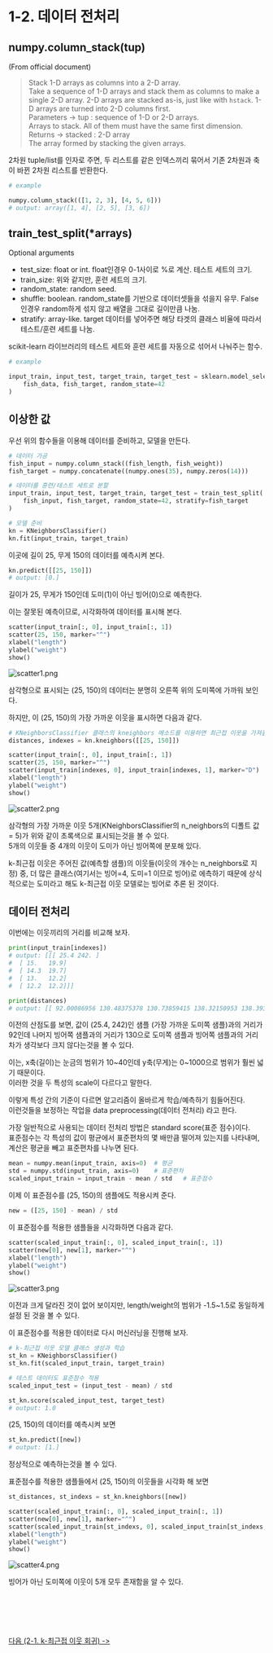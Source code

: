 # 1-2. 데이터 전처리

## numpy.column_stack(tup)
(From official document)
>    Stack 1-D arrays as columns into a 2-D array.    
    Take a sequence of 1-D arrays and stack them as columns
    to make a single 2-D array. 2-D arrays are stacked as-is,
    just like with `hstack`.  1-D arrays are turned into 2-D columns
    first.    
    Parameters -> 
    tup : sequence of 1-D or 2-D arrays.    
        Arrays to stack. All of them must have the same first dimension.    
    Returns -> 
    stacked : 2-D array    
        The array formed by stacking the given arrays.

2차원 tuple/list를 인자로 주면, 두 리스트를 같은 인덱스끼리 묶어서 기존 2차원과 축이 바뀐 2차원 리스트를 반환한다.

```python
# example

numpy.column_stack(([1, 2, 3], [4, 5, 6]))
# output: array([1, 4], [2, 5], [3, 6])
```

## train_test_split(*arrays)

Optional arguments

* test_size: float or int. float인경우 0-1사이로 %로 계산. 테스트 세트의 크기.
* train_size: 위와 같지만, 훈련 세트의 크기.
* random_state: random seed.
* shuffle: boolean. random_state를 기반으로 데이터셋들을 섞을지 유무. False인경우 random하게 섞지 않고 배열을 그대로 길이만큼 나눔.
* stratify: array-like. target 데이터를 넣어주면 해당 타겟의 클래스 비율에 따라서 테스트/훈련 세트를 나눔.

scikit-learn 라이브러리의 테스트 세트와 훈련 세트를 자동으로 섞어서 나눠주는 함수.

```python
# example

input_train, input_test, target_train, target_test = sklearn.model_selection.train_test_split(
    fish_data, fish_target, random_state=42
)
```

## 이상한 값

우선 위의 함수들을 이용해 데이터를 준비하고, 모델을 만든다.
```python
# 데이터 가공
fish_input = numpy.column_stack((fish_length, fish_weight))
fish_target = numpy.concatenate((numpy.ones(35), numpy.zeros(14)))

# 데이터를 훈련/테스트 세트로 분할
input_train, input_test, target_train, target_test = train_test_split(
    fish_input, fish_target, random_state=42, stratify=fish_target
)

# 모델 준비
kn = KNeighborsClassifier()
kn.fit(input_train, target_train)
```

이곳에 길이 25, 무게 150의 데이터를 예측시켜 본다.
```python
kn.predict([[25, 150]])
# output: [0.]
```

길이가 25, 무게가 150인데 도미(1)이 아닌 빙어(0)으로 예측한다.    

이는 잘못된 예측이므로, 시각화하여 데이터를 표시해 본다.

```python
scatter(input_train[:, 0], input_train[:, 1])
scatter(25, 150, marker="^")
xlabel("length")
ylabel("weight")
show()
```

![scatter1.png](https://raw.githubusercontent.com/RFLXN/PnP.AI.2023/main/img/1-2/scatter1.png)

삼각형으로 표시되는 (25, 150)의 데이터는 분명히 오른쪽 위의 도미쪽에 가까워 보인다.    

하지만, 이 (25, 150)의 가장 가까운 이웃을 표시하면 다음과 같다.

```python
# KNeighborsClassifier 클래스의 kneighbors 메소드를 이용하면 최근접 이웃을 가져올 수 있다.
distances, indexes = kn.kneighbors([[25, 150]])

scatter(input_train[:, 0], input_train[:, 1])
scatter(25, 150, marker="^")
scatter(input_train[indexes, 0], input_train[indexes, 1], marker="D")
xlabel("length")
ylabel("weight")
show()
```

![scatter2.png](https://raw.githubusercontent.com/RFLXN/PnP.AI.2023/main/img/1-2/scatter2.png)

삼각형의 가장 가까운 이웃 5개(KNeighborsClassifier의 n_neighbors의 디폴트 값 = 5)가 위와 같이 초록색으로 표시되는것을 볼 수 있다.    
5개의 이웃들 중 4개의 이웃이 도미가 아닌 빙어쪽에 분포해 있다.

k-최근접 이웃은 주어진 값(예측할 샘플)의 이웃들(이웃의 개수는 n_neighbors로 지정) 중, 더 많은 클래스(여기서는 빙어=4, 도미=1 이므로 빙어)로 에측하기 때문에 
상식적으로는 도미라고 해도 k-최근접 이웃 모델로는 빙어로 추론 된 것이다.

## 데이터 전처리
이번에는 이웃끼리의 거리를 비교해 보자.
```python
print(input_train[indexes])
# output: [[[ 25.4 242. ]
#  [ 15.   19.9]
#  [ 14.3  19.7]
#  [ 13.   12.2]
#  [ 12.2  12.2]]]

print(distances)
# output: [[ 92.00086956 130.48375378 130.73859415 138.32150953 138.39320793]]
```

이전의 산점도를 보면, 값이 (25.4, 242)인 샘플 (가장 가까운 도미쪽 샘플)과의 거리가 92인데 나머지 빙어쪽 샘플과의 거리가 130으로
도미쪽 샘플과 빙어쪽 샘플과의 거리차가 생각보다 크지 않다는것을 볼 수 있다.    

이는, x축(길이)는 눈금의 범위가 10~40인데 y축(무게)는 0~1000으로 범위가 훨씬 넓기 때문이다.    
이러한 것을 두 특성의 scale이 다르다고 말한다.    

이렇게 특성 간의 기준이 다르면 알고리즘이 올바르게 학습/예측하기 힘들어진다.    
이런것들을 보정하는 작업을 data preprocessing(데이터 전처리) 라고 한다.    

가장 일반적으로 사용되는 데이터 전처리 방법은 standard score(표준 점수)이다.    
표준점수는 각 특성의 값이 평균에서 표준편차의 몇 배만큼 떨어져 있는지를 나타내며,
계산은 평균을 빼고 표준편차를 나누면 된다.

```python
mean = numpy.mean(input_train, axis=0)  # 평균
std = numpy.std(input_train, axis=0)    # 표준편차
scaled_input_train = input_train - mean / std   # 표준점수
```

이제 이 표준점수를 (25, 150)의 샘플에도 적용시켜 준다.
```python
new = ([25, 150] - mean) / std
```

이 표준점수를 적용한 샘플들을 시각화하면 다음과 같다.

```python
scatter(scaled_input_train[:, 0], scaled_input_train[:, 1])
scatter(new[0], new[1], marker="^")
xlabel("length")
ylabel("weight")
show()
```
![scatter3.png](https://raw.githubusercontent.com/RFLXN/PnP.AI.2023/main/img/1-2/scatter3.png)

이전과 크게 달라진 것이 없어 보이지만, length/weight의 범위가 -1.5~1.5로 동일하게 설정 된 것을 볼 수 있다.    

이 표준점수를 적용한 데이터로 다시 머신러닝을 진행해 보자.

```python
# k-최근접 이웃 모델 클래스 생성과 학습
st_kn = KNeighborsClassifier()
st_kn.fit(scaled_input_train, target_train)

# 테스트 데이터도 표준점수 적용
scaled_input_test = (input_test - mean) / std

st_kn.score(scaled_input_test, target_test)
# output: 1.0
```

(25, 150)의 데이터를 예측시켜 보면
```python
st_kn.predict([new])
# output: [1.]
```

정상적으로 예측하는것을 볼 수 있다.   

표준점수를 적용한 샘플들에서 (25, 150)의 이웃들을 시각화 해 보면
```python
st_distances, st_indexs = st_kn.kneighbors([new])

scatter(scaled_input_train[:, 0], scaled_input_train[:, 1])
scatter(new[0], new[1], marker="^")
scatter(scaled_input_train[st_indexs, 0], scaled_input_train[st_indexs, 1], marker="D")
xlabel("length")
ylabel("weight")
show()
```
![scatter4.png](https://raw.githubusercontent.com/RFLXN/PnP.AI.2023/main/img/1-2/scatter4.png)

빙어가 아닌 도미쪽에 이웃이 5개 모두 존재함을 알 수 있다.

</br></br></br></br>

[다음 (2-1. k-최근접 이웃 회귀) ->](https://github.com/RFLXN/PnP.AI.2023/tree/main/doc/2.%20%ED%9A%8C%EA%B7%80%20%EC%95%8C%EA%B3%A0%EB%A6%AC%EC%A6%98%EA%B3%BC%20%EB%AA%A8%EB%8D%B8%20%EA%B7%9C%EC%A0%9C/1.%20k-%EC%B5%9C%EA%B7%BC%EC%A0%91%20%EC%9D%B4%EC%9B%83%20%ED%9A%8C%EA%B7%80)